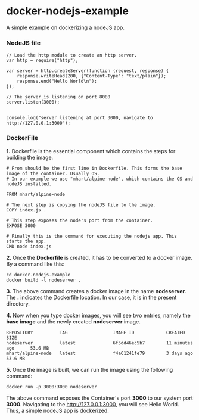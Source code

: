 # docker-nodejs-example

A simple example on dockerizing a nodeJS app.

### NodeJS file

```
// Load the http module to create an http server.
var http = require("http");

var server = http.createServer(function (request, response) {
	response.writeHead(200, {"Content-Type": "text/plain"});
	response.end("Hello World\n");
});

// The server is listening on port 8080
server.listen(3000);


console.log("server listening at port 3000, navigate to http://127.0.0.1:3000");
```

### DockerFile
**1.** Dockerfile is the essential component which contains the steps for building the image.

```
# From should be the first line in Dockerfile. This forms the base image of the container. Usually OS.
# In our example we use "mhart/alpine-node", which contains the OS and nodeJS installed.

FROM mhart/alpine-node

# The next step is copying the nodeJS file to the image.
COPY index.js .

# This step exposes the node's port from the container.
EXPOSE 3000

# Finally this is the command for executing the nodejs app. This starts the app.
CMD node index.js

```

**2.** Once the **Dockerfile** is created, it has to be converted to a docker image. By a command like this:

```
cd docker-nodejs-example
docker build -t nodeserver .
```

**3.** The above command creates a docker image in the name **nodeserver.** The **.** indicates the Dockerfile location. In our case, it is in the present directory.

**4.** Now when you type docker images, you will see two entries, namely the **base image** and the newly created **nodeserver** image.

```
REPOSITORY          TAG                 IMAGE ID            CREATED             SIZE
nodeserver          latest              6f5dd46ec5b7        11 minutes ago      53.6 MB
mhart/alpine-node   latest              f4a61241fe79        3 days ago          53.6 MB
```

**5.** Once the image is built, we can run the image using the following command:

```
docker run -p 3000:3000 nodeserver
```

The above command exposes the Container's port **3000** to our system port **3000**. Navigating to the http://127.0.0.1:3000, you will see Hello World. Thus, a simple nodeJS app is dockerized.
